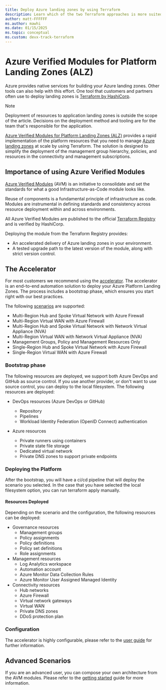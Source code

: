 ```yaml
---
title: Deploy Azure landing zones by using Terraform
description: Learn which of the two Terraform approaches is more suited to your scenario when you're deploying Azure landing zones.
author: matt-FFFFFF
ms.author: mawhi
ms.date: 01/15/2025
ms.topic: conceptual
ms.custom: devx-track-terraform
---
```


# Azure Verified Modules for Platform Landing Zones (ALZ)

Azure provides native services for building your Azure landing zones. Other tools can also help with this effort.
One tool that customers and partners often use to deploy landing zones is [Terraform by HashiCorp][terraform].

> [!NOTE]
> Deployment of resources to application landing zones is outside the scope of the article. Decisions on the deployment method and tooling are for the team that's responsible for the application.

[Azure Verified Modules for Platform Landing Zones (ALZ)][alz_tf_docs] provides a rapid implementation of the platform resources that you need to manage [Azure landing zones][msdocs_alz_architecture] at scale by using Terraform.
The solution is designed to simplify the deployment of the management group hierarchy, policies, and resources in the connectivity and management subscriptions.

## Importance of using Azure Verified Modules

[Azure Verified Modules][azure_verified_modules] (AVM) is an initiative to consolidate and set the standards for what a good Infrastructure-as-Code module looks like.

Reuse of components is a fundamental principle of infrastructure as code. Modules are instrumental in defining standards and consistency across resource deployment within and across environments.

All Azure Verified Modules are published to the official [Terraform Registry][tf_reg_azure] and is verified by HashiCorp.

Deploying the module from the Terraform Registry provides:

- An accelerated delivery of Azure landing zones in your environment.
- A tested upgrade path to the latest version of the module, along with strict version control.

## The Accelerator

For most customers we recommend using the [accelerator][accelerator_docs].
The accelerator is an end-to-end automation solution to deploy your Azure Platform Landing Zones.
The process includes a bootstrap phase, which ensures you start right with our best practices.

The following [scenarios][accelerator_scenarios] are supported:

- Multi-Region Hub and Spoke Virtual Network with Azure Firewall
- Multi-Region Virtual WAN with Azure Firewall
- Multi-Region Hub and Spoke Virtual Network with Network Virtual Appliance (NVA)
- Multi-Region Virtual WAN with Network Virtual Appliance (NVA)
- Management Groups, Policy and Management Resources Only
- Single-Region Hub and Spoke Virtual Network with Azure Firewall
- Single-Region Virtual WAN with Azure Firewall

### Bootstrap phase

The following resources are deployed, we support both Azure DevOps and GitHub as source control.
If you use another provider, or don't want to use source control, you can deploy to the local filesystem.
The following resources are deployed:

- DevOps resources (Azure DevOps or GitHub)
  - Repository
  - Pipelines
  - Workload Identity Federation (OpenID Connect) authentication

- Azure resources
  - Private runners using containers
  - Private state file storage
  - Dedicated virtual network
  - Private DNS zones to support private endpoints

### Deploying the Platform

After the bootstrap, you will have a ci/cd pipeline that will deploy the scenario you selected.
In the case that you have selected the local filesystem option, you can run terraform apply manually.

#### Resources Deployed

Depending on the scenario and the configuration, the following resources can be deployed:

- Governance resources
  - Management groups
  - Policy assignments
  - Policy definitions
  - Policy set definitions
  - Role assignments
- Management resources
  - Log Analytics workspace
  - Automation account
  - Azure Monitor Data Collection Rules
  - Azure Monitor User Assigned Managed Identity
- Connectivity resources
  - Hub networks
  - Azure Firewall
  - Virtual network gateways
  - Virtual WAN
  - Private DNS zones
  - DDoS protection plan

### Configuration

The accelerator is highly configurable, please refer to the [user guide][accelerator_user_guide] for further information.

## Advanced Scenarios

If you are an advanced user, you can compose your own architecture from the AVM modules.
Please refer to the [getting started][alz_tf_getting_started] guide for more information.

[terraform]: https://www.terraform.io/ "Terraform by HashiCorp"

[azure_verified_modules]: https://aka.ms/avm "Azure Verified Modules"
[accelerator_docs]: https://azure.github.io/Azure-Landing-Zones/accelerator/ "Accelerator documentation."
[accelerator_scenarios]: https://azure.github.io/Azure-Landing-Zones/accelerator/startermodules/terraform-platform-landing-zone/scenarios/ "Accelerator supported scenarios."
[accelerator_user_guide]: https://azure.github.io/Azure-Landing-Zones/accelerator/userguide/ "Accelerator user guide."

[alz_tf_docs]: https://aka.ms/alz/tf "Azure Verified Modules for Platform Landing Zones Terraform docs."
[alz_tf_getting_started]: https://azure.github.io/Azure-Landing-Zones/terraform/gettingStarted/ "(advanced) Getting started with Azure Verified Modules for Platform Landing Zones."

[msdocs_alz_architecture]: index.md#azure-landing-zone-architecture "Conceptual architecture for Azure landing zones."

[tf_reg_azure]: https://registry.terraform.io/modules/Azure "Search Azure modules on the Terraform Registry."
